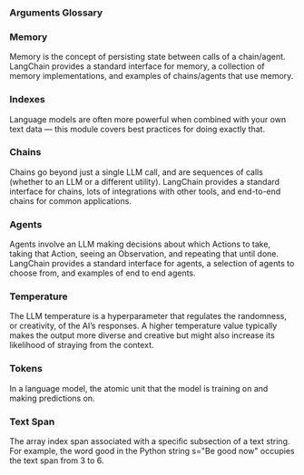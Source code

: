 ### Arguments Glossary

### Memory
Memory is the concept of persisting state between calls of a chain/agent. LangChain provides a standard interface for memory, a collection of memory implementations, and examples of chains/agents that use memory.

### Indexes
Language models are often more powerful when combined with your own text data — this module covers best practices for doing exactly that.

### Chains
Chains go beyond just a single LLM call, and are sequences of calls (whether to an LLM or a different utility). LangChain provides a standard interface for chains, lots of integrations with other tools, and end-to-end chains for common applications.

### Agents
Agents involve an LLM making decisions about which Actions to take, taking that Action, seeing an Observation, and repeating that until done. LangChain provides a standard interface for agents, a selection of agents to choose from, and examples of end to end agents.

### Temperature
The LLM temperature is a hyperparameter that regulates the randomness, or creativity, of the AI’s responses. A higher temperature value typically makes the output more diverse and creative but might also increase its likelihood of straying from the context.

### Tokens
In a language model, the atomic unit that the model is training on and making predictions on.

### Text Span
The array index span associated with a specific subsection of a text string. For example, the word good in the Python string s="Be good now" occupies the text span from 3 to 6.
